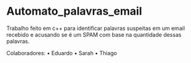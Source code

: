 # Automato_palavras_email
Trabalho feito em c++ para identificar palavras suspeitas em um email recebido e acusando se é um SPAM com base na quantidade dessas palavras.

Colaboradores:
• Eduardo
• Sarah
• Thiago
